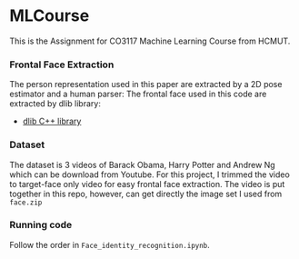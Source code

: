 # MLCourse
This is the Assignment for CO3117 Machine Learning Course from HCMUT.

### Frontal Face Extraction
The person representation used in this paper are extracted by a 2D pose estimator and a human parser:
The frontal face used in this code are extracted by dlib library:
* [dlib C++ library](https://github.com/davisking/dlib)

### Dataset
The dataset is 3 videos of Barack Obama, Harry Potter and Andrew Ng which can be download from Youtube. For this project, I trimmed the video to target-face only video for easy frontal face extraction. The video is put together in this repo, however, can get directly the image set I used from ```face.zip```

### Running code
Follow the order in ```Face_identity_recognition.ipynb```.


<!---
### Todo list
- [x] Code of testing the first stage.
- [x] Data preparation code.
- [x] Code of training the first stage.
- [x] Shape context matching and warping.
- [x] Code of testing the second stage.
- [x] Code of training the second stage.
-->
